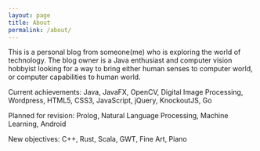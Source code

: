 ```yaml
---
layout: page
title: About
permalink: /about/
---
```


This is a personal blog from someone(me) who is exploring the world of technology. The blog owner is a Java enthusiast and computer vision hobbyist looking for a way to bring either human senses to computer world, or computer capabilities to human world.

Current achievements: Java, JavaFX, OpenCV, Digital Image Processing, Wordpress, HTML5, CSS3, JavaScript, jQuery, KnockoutJS, Go

Planned for revision: Prolog, Natural Language Processing, Machine Learning, Android

New objectives: C++, Rust, Scala, GWT, Fine Art, Piano

